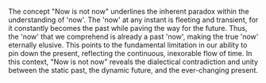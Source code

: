 
The concept "Now is not now" underlines the inherent paradox within the understanding of 'now'. The 'now' at any instant is fleeting and transient, for it constantly becomes the past while paving the way for the future. Thus, the 'now' that we comprehend is already a past 'now', making the true 'now' eternally elusive. This points to the fundamental limitation in our ability to pin down the present, reflecting the continuous, inexorable flow of time. In this context, "Now is not now" reveals the dialectical contradiction and unity between the static past, the dynamic future, and the ever-changing present.